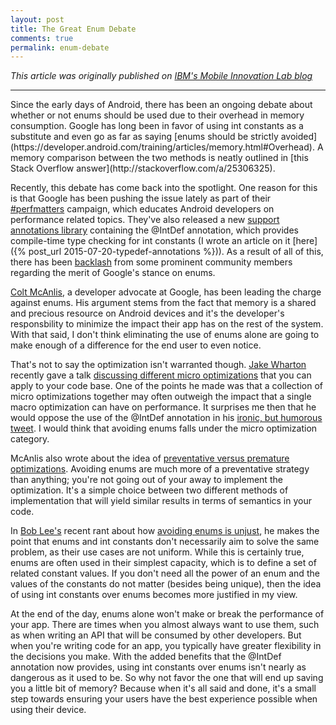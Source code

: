 ```yaml
---
layout: post
title: The Great Enum Debate
comments: true
permalink: enum-debate
---
```


*This article was originally published on [IBM's Mobile Innovation Lab blog](https://ibm.biz/enum-debate)*

-----

<!-- excerpt.start -->Since the early days of Android, there has been an ongoing debate about whether or not enums should be used due to their overhead in memory consumption. Google has long been in favor of using int constants as a substitute and even go as far as saying [enums should be strictly avoided](https://developer.android.com/training/articles/memory.html#Overhead). A memory comparison between the two methods is neatly outlined in [this Stack Overflow answer](http://stackoverflow.com/a/25306325).

Recently, this debate has come back into the spotlight. One reason for this is that Google has been pushing the issue lately as part of their [#perfmatters](https://twitter.com/hashtag/perfmatters) campaign, which educates Android developers on performance related topics. They've also released a new [support annotations library](http://tools.android.com/tech-docs/support-annotations) containing the @IntDef annotation, which provides compile-time type checking for int constants (I wrote an article on it [here]({% post_url 2015-07-20-typedef-annotations %})). As a result of all of this, there has been [backlash](https://twitter.com/parallelcross/status/636982705154949120) from some prominent community members regarding the merit of Google's stance on enums<!-- excerpt.end -->.

[Colt McAnlis](https://twitter.com/duhroach), a developer advocate at Google, has been leading the charge against enums. His argument stems from the fact that memory is a shared and precious resource on Android devices and it's the developer's responsbility to minimize the impact their app has on the rest of the system. With that said, I don't think eliminating the use of enums alone are going to make enough of a difference for the end user to even notice.

That's not to say the optimization isn't warranted though. [Jake Wharton](https://twitter.com/JakeWharton) recently gave a talk [discussing different micro optimizations](https://www.youtube.com/watch?v=b6zKBZcg5fk) that you can apply to your code base. One of the points he made was that a collection of micro optimizations together may often outweigh the impact that a single macro optimization can have on performance. It surprises me then that he would oppose the use of the @IntDef annotation in his [ironic, but humorous tweet](https://twitter.com/JakeWharton/status/634591335815729152). I would think that avoiding enums falls under the micro optimization category.

McAnlis also wrote about the idea of [preventative versus premature optimizations](https://medium.com/google-developers/the-truth-about-preventative-optimizations-ccebadfd3eb5). Avoiding enums are much more of a preventative strategy than anything; you're not going out of your away to implement the optimization. It's a simple choice between two different methods of implementation that will yield similar results in terms of semantics in your code.

In [Bob Lee's](https://twitter.com/crazybob) recent rant about how [avoiding enums is unjust](https://twitter.com/parallelcross/status/636982705154949120), he makes the point that enums and int constants don't necessarily aim to solve the same problem, as their use cases are not uniform. While this is certainly true, enums are often used in their simplest capacity, which is to define a set of related constant values. If you don't need all the power of an enum and the values of the constants do not matter (besides being unique), then the idea of using int constants over enums becomes more justified in my view.

At the end of the day, enums alone won't make or break the performance of your app. There are times when you almost always want to use them, such as when writing an API that will be consumed by other developers. But when you're writing code for an app, you typically have greater flexibility in the decisions you make. With the added benefits that the @IntDef annotation now provides, using int constants over enums isn't nearly as dangerous as it used to be. So why not favor the one that will end up saving you a little bit of memory? Because when it's all said and done, it's a small step towards ensuring your users have the best experience possible when using their device.
